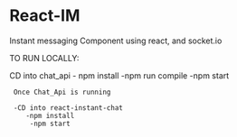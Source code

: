 # React-IM
Instant messaging Component using react, and socket.io


TO RUN LOCALLY:

  CD into chat_api
    - npm install
      -npm run compile
      -npm start
      
     Once Chat_Api is running
     
     -CD into react-instant-chat
        -npm install
         -npm start
